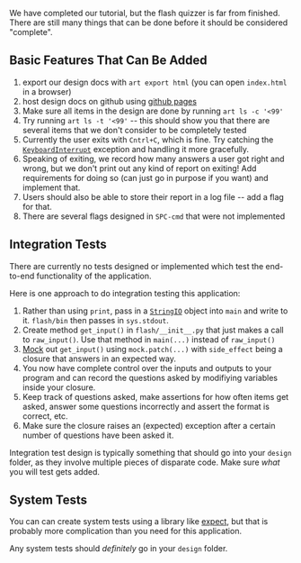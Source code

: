 We have completed our tutorial, but the flash quizzer is far from
finished. There are still many things that can be done before
it should be considered "complete".

## Basic Features That Can Be Added
1. export our design docs with `art export html` (you can open `index.html` in a
   browser)
2. host design docs on github using [github pages][5]
3. Make sure all items in the design are done by running
    `art ls -c '<99'`
4. Try running `art ls -t '<99'` -- this should show you that
    there are several items that we don't consider to be
    completely tested
5. Currently the user exits with `Cntrl+C`, which is fine.
    Try catching the [`KeyboardInterrupt`][1] exception
    and handling it more gracefully.
6. Speaking of exiting, we record how many answers
    a user got right and wrong, but we don't print out
    any kind of report on exiting! Add requirements
    for doing so (can just go in purpose if you want)
    and implement that.
7. Users should also be able to store their report in
    a log file -- add a flag for that.
8. There are several flags designed in `SPC-cmd`
    that were not implemented

## Integration Tests
There are currently no tests designed or implemented
which test the end-to-end functionality of the
application.

Here is one approach to do integration testing this
application:
1. Rather than using `print`, pass in a [`StringIO`][2]
    object into `main` and write to it.
    `flash/bin` then passes in `sys.stdout`.
2. Create method `get_input()` in `flash/__init__.py` that
    just makes a call to `raw_input()`. Use that
    method in `main(...)` instead of `raw_input()`
3. [Mock][3] out `get_input()` using `mock.patch(...)` with
    `side_effect` being a closure that answers in
    an expected way.
4. You now have complete control over the inputs
    and outputs to your program and can record
    the questions asked by modifiying variables inside
    your closure.
5. Keep track of questions asked, make assertions
    for how often items get asked, answer some
    questions incorrectly and assert the format
    is correct, etc.
6. Make sure the closure raises an (expected)
    exception after a certain number of questions
    have been asked it.

Integration test design is typically something that should
go into your `design` folder, as they involve multiple
pieces of disparate code. Make sure *what* you will
test gets added.

## System Tests

You can can create system tests using a library
like [expect][4], but that is probably more complication than
you need for this application.

Any system tests should *definitely* go in your `design` folder.

[1]: https://docs.python.org/2/library/exceptions.html#exceptions.KeyboardInterrupt
[2]: https://docs.python.org/2/library/stringio.html
[3]: https://docs.python.org/dev/library/unittest.mock.html
[4]: https://pexpect.readthedocs.io/en/stable/
[5]: https://github.com/vitiral/artifact/blob/master/docs/ExportingHtml.md

